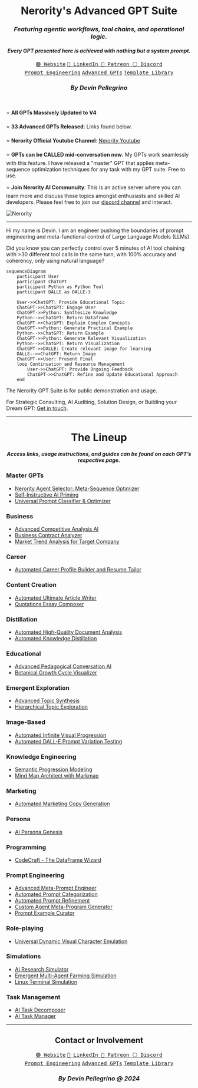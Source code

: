 <div align="center">
  <h1>Nerority's Advanced GPT Suite</h1>
  <h3><i>Featuring agentic workflows, tool chains, and operational logic.</i></h3>
  <h4><i>Every GPT presented here is achieved with nothing but a system prompt.</i></h4>
  <a href="https://nerority.com"><kbd>🟢 Website</kbd></a>
  <a href="https://www.linkedin.com/in/devin-pellegrino-gt/"><kbd>🔵 LinkedIn </kbd></a>
  <a href="https://www.patreon.com/Nerority"><kbd> 🔴 Patreon </kbd></a>
  <a href="https://discord.gg/PbEuXjB6pN"><kbd> ⚪ Discord </kbd></a>
  <br>
  <a href="https://github.com/nerority/Prompt-Engineering-Mastery"><kbd>Prompt Engineering</kbd></a>
  <a href="https://github.com/nerority/Advanced-GPTs"><kbd>Advanced GPTs</kbd></a>
  <a href="https://github.com/nerority/AI-Library"><kbd>Template Library</kbd></a>
  <h3><i>By Devin Pellegrino</i></h3>
</div>

</br>

⭐ **All GPTs Massively Updated to V4**

⭐ **33 Advanced GPTs Released**: Links found below.

⭐ **Nerority Official Youtube Channel**: [Nerority Youtube](https://youtube.com/@DevinPellegrino)

⭐ **GPTs can be CALLED mid-conversation now**. My GPTs work seamlessly with this feature. I have released a "master" GPT that applies meta-sequence optimization techniques for any task with my GPT suite. Free to use. 

⭐ **Join Nerority AI Communuity**: This is an active server where you can learn more and discuss these topics amongst enthusiasts and skilled AI developers. Please feel free to join our [discord channel](https://discord.gg/jBKjsqA6pb) and interact.

![Nerority](https://github.com/nerority/Advanced-GPTs/assets/80237923/e99891a8-9645-4e9b-a22c-7fca73177882)

---

Hi my name is Devin. I am an engineer pushing the boundaries of prompt engineering and meta-functional control of Large Language Models (LLMs). 

Did you know you can perfectly control over 5 minutes of AI tool chaining with >30 different tool calls in the same turn, with 100% accuracy and coherency, only using natural language?

```mermaid
sequenceDiagram
	participant User
	participant ChatGPT
	participant Python as Python Tool
	participant DALLE as DALLE-3
	
	User->>ChatGPT: Provide Educational Topic
	ChatGPT->>ChatGPT: Engage User
	ChatGPT->>Python: Synthesize Knowledge
	Python-->>ChatGPT: Return Dataframe
	ChatGPT->>ChatGPT: Explain Complex Concepts
	ChatGPT->>Python: Generate Practical Example
	Python-->>ChatGPT: Return Example
	ChatGPT->>Python: Generate Relevant Visualization
	Python-->>ChatGPT: Return Visualization
	ChatGPT->>DALLE: Create relevant image for learning
	DALLE-->>ChatGPT: Return Image
	ChatGPT->>User: Present Final
	loop Continuation and Resource Management
		User->>ChatGPT: Provide Ongoing Feedback
		ChatGPT->>ChatGPT: Refine and Update Educational Approach
	end
```

The Nerority GPT Suite is for public demonstration and usage.

For Strategic Consulting, AI Auditing, Solution Design, or Building your Dream GPT: [Get in touch](https://www.nerority.com/contact/).

---

<div align="center">
<h1>The Lineup</h1>
<h4><i>Access links, usage instructions, and guides can be found on each GPT’s respective page.</i></h4>
</div>

### Master GPTs

- [Nerority Agent Selector: Meta-Sequence Optimizer](https://github.com/nerority/Advanced-GPTs/wiki/AI-%E2%80%90-Nerority-AI:-Meta%E2%80%90Sequence-Optimizer)
- [Self-Instructive AI Priming](https://github.com/nerority/Advanced-GPTs/wiki/AI-%E2%80%90-Advanced-AI-Priming)
- [Universal Prompt Classifier & Optimizer](https://github.com/nerority/Advanced-GPTs/wiki/PE-%E2%80%90-Universal-Prompt-Classifier-and-Optimizer)

### Business

- [Advanced Competitive Analysis AI](https://github.com/nerority/Advanced-GPTs/wiki/BIZ-%E2%80%90-Competitive-Analysis-AI)
- [Business Contract Analyzer](https://github.com/nerority/Advanced-GPTs/wiki/BIZ:-Business-Contract-Analyzer)
- [Market Trend Analysis for Target Company](https://github.com/nerority/Advanced-GPTs/wiki/Market-Trend-Analysis-for-Target-Company)

### Career

- [Automated Career Profile Builder and Resume Tailor](https://github.com/nerority/Advanced-GPTs/wiki/CAR-%E2%80%90-Profile-Builder-and-Resume-Tailor)

### Content Creation

- [Automated Ultimate Article Writer](https://github.com/nerority/Advanced-GPTs/wiki/CC-%E2%80%90-Automated-Ultimate-Article-Writer)
- [Quotations Essay Composer](https://github.com/nerority/Advanced-GPTs/wiki/CC-%E2%80%90-Quotations-Essay-Composer)

### Distillation

- [Automated High-Quality Document Analysis](https://github.com/nerority/Advanced-GPTs/wiki/DA-%E2%80%90-Quality-Document-Analysis)
- [Automated Knowledge Distillation](https://github.com/nerority/Advanced-GPTs/wiki/DA-%E2%80%90-Knowledge-Distiller)

### Educational

- [Advanced Pedagogical Conversation AI](https://github.com/nerority/Advanced-GPTs/wiki/EDU-%E2%80%90-Adv.-Pedagogical-Conversation-AI)
- [Botanical Growth Cycle Visualizer](https://github.com/nerority/Advanced-GPTs/wiki/EDU-%E2%80%90-Botanical-Growth-Cycle-Visualizer)

### Emergent Exploration

- [Advanced Topic Synthesis](https://github.com/nerority/Advanced-GPTs/wiki/KREP-%E2%80%90-Advanced-Topic-Synthesis)
- [Hierarchical Topic Exploration](https://github.com/nerority/Advanced-GPTs/wiki/KREP-%E2%80%90-Hierarchical-Topic-Exploration)

### Image-Based

- [Automated Infinite Visual Progression](https://github.com/nerority/Advanced-GPTs/wiki/IMG-%E2%80%90-Inf.-Visual-Progression)
- [Automated DALL-E Prompt Variation Testing](https://github.com/nerority/Advanced-GPTs/wiki/IMG-%E2%80%90-Image-Prompt-Variation-Testing)

### Knowledge Engineering

- [Semantic Progression Modeling](https://github.com/nerority/Advanced-GPTs/wiki/KE-%E2%80%90-Semantic-Progression-Modeling)
- [Mind Map Architect with Markmap](https://github.com/nerority/Advanced-GPTs/wiki/KREP-%E2%80%90-Mind-Map-Architect)

### Marketing

- [Automated Marketing Copy Generation](https://github.com/nerority/Advanced-GPTs/wiki/MAR-%E2%80%90-Automated-Marketing-Copy-Generation)

### Persona

- [AI Persona Genesis](https://github.com/nerority/Advanced-GPTs/wiki/PER-%E2%80%90-AI-Persona-Genesis)

### Programming

- [CodeCraft - The DataFrame Wizard](https://github.com/nerority/Advanced-GPTs/wiki/PRG:-CodeCraft:-The-DataFrame-Wizard)

### Prompt Engineering

- [Advanced Meta-Prompt Engineer](https://github.com/nerority/Advanced-GPTs/wiki/PE-%E2%80%90-Meta%E2%80%90Prompt-Engineer)
- [Automated Prompt Categorization](https://github.com/nerority/Advanced-GPTs/wiki/PE-%E2%80%90-Automated-Prompt-Categorization)
- [Automated Prompt Refinement](https://github.com/nerority/Advanced-GPTs/wiki/PE-%E2%80%90-Prompt-Refinement)
- [Custom Agent Meta-Program Generator](https://github.com/nerority/Advanced-GPTs/wiki/PE-%E2%80%90-GPT%E2%80%904-Custom-Agent-Meta%E2%80%90Program-Creator)
- [Prompt Example Curator](https://github.com/nerority/Advanced-GPTs/wiki/PE-%E2%80%90-Prompt-Optimization-and-Example-Curator)

### Role-playing

- [Universal Dynamic Visual Character Emulation](https://github.com/nerority/Advanced-GPTs/wiki/RP-%E2%80%90-Visual-Character-Emulator)

### Simulations

- [AI Research Simulator](https://github.com/nerority/Advanced-GPTs/wiki/SIM-%E2%80%90-AI-Research-Simulator)
- [Emergent Multi-Agent Farming Simulation](https://github.com/nerority/Advanced-GPTs/wiki/SIM-%E2%80%90-Emergent-Multi%E2%80%90Agent-Farming-Simulation)
- [Linux Terminal Simulation](https://github.com/nerority/Advanced-GPTs/wiki/SIM-%E2%80%90-Linux-Terminal-Simulation)

### Task Management

- [AI Task Decomposer](https://github.com/nerority/Advanced-GPTs/wiki/TM-%E2%80%90-AI-Task-Decomposer)
- [AI Task Manager](https://github.com/nerority/Advanced-GPTs/wiki/TM-%E2%80%90-AI-Task-Manager)

---

<div align="center">
  <h2>Contact or Involvement</h2>
  <a href="https://nerority.com"><kbd>🟢 Website</kbd></a>
  <a href="https://www.linkedin.com/in/devin-pellegrino-gt/"><kbd>🔵 LinkedIn </kbd></a>
  <a href="https://www.patreon.com/Nerority"><kbd> 🔴 Patreon </kbd></a>
  <a href="https://discord.gg/PbEuXjB6pN"><kbd> ⚪ Discord </kbd></a>
  <br>
  <a href="https://github.com/nerority/Prompt-Engineering-Mastery"><kbd>Prompt Engineering</kbd></a>
  <a href="https://github.com/nerority/Advanced-GPTs"><kbd>Advanced GPTs</kbd></a>
  <a href="https://github.com/nerority/AI-Library"><kbd>Template Library</kbd></a>
  <h3><i>By Devin Pellegrino @ 2024</i></h3>
</div>

